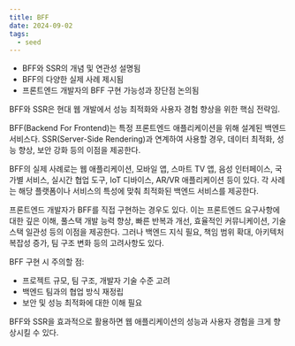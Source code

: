 ```yaml
---
title: BFF
date: 2024-09-02
tags:
  - seed
---
```


- BFF와 SSR의 개념 및 연관성 설명됨
- BFF의 다양한 실제 사례 제시됨
- 프론트엔드 개발자의 BFF 구현 가능성과 장단점 논의됨

BFF와 SSR은 현대 웹 개발에서 성능 최적화와 사용자 경험 향상을 위한 핵심 전략임.

BFF(Backend For Frontend)는 특정 프론트엔드 애플리케이션을 위해 설계된 백엔드 서비스다. SSR(Server-Side Rendering)과 연계하여 사용할 경우, 데이터 최적화, 성능 향상, 보안 강화 등의 이점을 제공한다. 

BFF의 실제 사례로는 웹 애플리케이션, 모바일 앱, 스마트 TV 앱, 음성 인터페이스, 국가별 서비스, 실시간 협업 도구, IoT 디바이스, AR/VR 애플리케이션 등이 있다. 각 사례는 해당 플랫폼이나 서비스의 특성에 맞춰 최적화된 백엔드 서비스를 제공한다.

프론트엔드 개발자가 BFF를 직접 구현하는 경우도 있다. 이는 프론트엔드 요구사항에 대한 깊은 이해, 풀스택 개발 능력 향상, 빠른 반복과 개선, 효율적인 커뮤니케이션, 기술 스택 일관성 등의 이점을 제공한다. 그러나 백엔드 지식 필요, 책임 범위 확대, 아키텍처 복잡성 증가, 팀 구조 변화 등의 고려사항도 있다.

BFF 구현 시 주의할 점:

- 프로젝트 규모, 팀 구조, 개발자 기술 수준 고려
- 백엔드 팀과의 협업 방식 재정립
- 보안 및 성능 최적화에 대한 이해 필요

BFF와 SSR을 효과적으로 활용하면 웹 애플리케이션의 성능과 사용자 경험을 크게 향상시킬 수 있다.